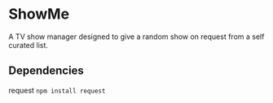 # ShowMe

A TV show manager designed to give a random show on request from a self curated list.

## Dependencies
request
`npm install request`
